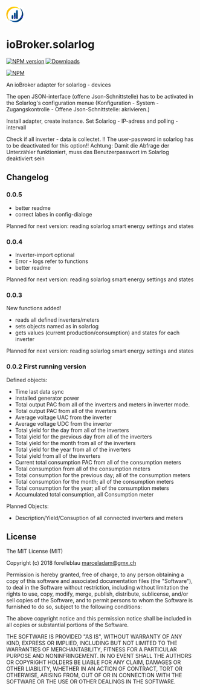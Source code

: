 ![Logo](admin/solarlog.png)
# ioBroker.solarlog

[![NPM version](http://img.shields.io/npm/v/iobroker.solarlog.svg)](https://www.npmjs.com/package/iobroker.solarlog)
[![Downloads](https://img.shields.io/npm/dm/iobroker.solarlog.svg)](https://www.npmjs.com/package/iobroker.solarlog)

[![NPM](https://nodei.co/npm/iobroker.solarlog.png?downloads=true)](https://nodei.co/npm/iobroker.solarlog/)

An ioBroker adapter for solarlog - devices

The open JSON-interface (offene Json-Schnittstelle) has to be activated in the Solarlog's configuration menue (Konfiguration - System - Zugangskontrolle - Offene Json-Schnittstelle: akrivieren.)

Install adapter, create instance.
Set Solarlog - IP-adress and polling - intervall 

Check if all inverter - data is collectet. !! The user-password in solarlog has to be deactivated for this option!!
Achtung: Damit die Abfrage der Unterzähler funktioniert, muss das Benutzerpasswort im Solarlog deaktiviert sein

## Changelog
### 0.0.5
- better readme
- correct labes in config-dialoge

Planned for next version: reading solarlog smart energy settings and states

### 0.0.4
- Inverter-import optional
- Error - logs refer to functions
- better readme

Planned for next version: reading solarlog smart energy settings and states

### 0.0.3
New functions added!
- reads all defined inverters/meters 
- sets objects named as in solarlog 
- gets values (current production/consumption) and states for each inverter

Planned for next version: reading solarlog smart energy settings and states

### 0.0.2 First running version

Defined objects: 
- Time last data sync
- Installed generator power
- Total output PAC from all of the inverters and meters in inverter mode.
- Total output PAC from all of the inverters 
- Average voltage UAC from the inverter
- Average voltage UDC from the inverter
- Total yield for the day from all of the inverters
- Total yield for the previous day from all of the inverters
- Total yield for the month from all of the inverters
- Total yield for the year from all of the inverters
- Total yield from all of the inverters
- Current total consumption PAC from all of the consumption meters
- Total consumption from all of the consumption meters
- Total consumption for the previous day; all of the consumption meters
- Total consumption for the month; all of the consumption meters
- Total consumption for the year; all of the consumption meters
- Accumulated total consumption, all Consumption meter

Planned Objects:
- Description/Yield/Consuption of all connected inverters and meters


## License
The MIT License (MIT)

Copyright (c) 2018 forelleblau marceladam@gmx.ch

Permission is hereby granted, free of charge, to any person obtaining a copy
of this software and associated documentation files (the "Software"), to deal
in the Software without restriction, including without limitation the rights
to use, copy, modify, merge, publish, distribute, sublicense, and/or sell
copies of the Software, and to permit persons to whom the Software is
furnished to do so, subject to the following conditions:

The above copyright notice and this permission notice shall be included in
all copies or substantial portions of the Software.

THE SOFTWARE IS PROVIDED "AS IS", WITHOUT WARRANTY OF ANY KIND, EXPRESS OR
IMPLIED, INCLUDING BUT NOT LIMITED TO THE WARRANTIES OF MERCHANTABILITY,
FITNESS FOR A PARTICULAR PURPOSE AND NONINFRINGEMENT. IN NO EVENT SHALL THE
AUTHORS OR COPYRIGHT HOLDERS BE LIABLE FOR ANY CLAIM, DAMAGES OR OTHER
LIABILITY, WHETHER IN AN ACTION OF CONTRACT, TORT OR OTHERWISE, ARISING FROM,
OUT OF OR IN CONNECTION WITH THE SOFTWARE OR THE USE OR OTHER DEALINGS IN
THE SOFTWARE.
